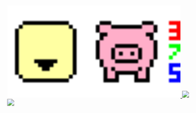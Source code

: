 <a href="https://www.youtube.com/watch?v=dQw4w9WgXcQ">
  <img src="https://raw.githubusercontent.com/Happypig375/Happypig375/master/Images/Banner.svg" width="80%"/>
  <img src="https://i.redd.it/snoovatar/snoovatars/9c6f2064-d36c-4b6f-bc2e-7df09632a949.png" width="19%"/>
  <br/>
  <img src="https://github-readme-stats.vercel.app/api?username=Happypig375&show_icons=true&theme=merko&include_all_commits=true"/>
</a>
<!--PNG to SVG: https://graphicdesign.stackexchange.com/a/108062 -> fix viewBox quotes and add value from PNG -> add width="100%" -> add height="auto" -->

<!--
### Hi there 👋

**Happypig375/Happypig375** is a ✨ _special_ ✨ repository because its `README.md` (this file) appears on your GitHub profile.

Here are some ideas to get you started:

- 🔭 I’m currently working on ...
- 🌱 I’m currently learning ...
- 👯 I’m looking to collaborate on ...
- 🤔 I’m looking for help with ...
- 💬 Ask me about ...
- 📫 How to reach me: ...
- 😄 Pronouns: ...
- ⚡ Fun fact: ...
-->
